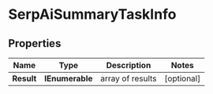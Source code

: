 # SerpAiSummaryTaskInfo


## Properties

| Name | Type | Description | Notes |
|------------ | ------------- | ------------- | -------------|
**Result** | **IEnumerable<SerpAiSummaryResultInfo>** | array of results |[optional]|